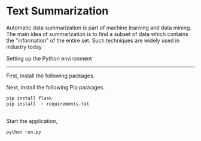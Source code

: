 # Text Summarization
Automatic data summarization is part of machine learning and data mining. The main idea of summarization is to find a subset of data which contains the "information" of the entire set. Such techniques are widely used in industry today

Setting up the Python environment

---
First, install the following packages.



Next, install the following Pip packages.

```bash
pip install flask
pip install -r requirements.txt
 
 ```

Start the application,
```bash
python run.py
```


